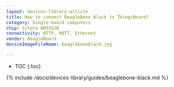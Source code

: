 ```yaml
---
layout: devices-library-article
title: How to connect BeagleBone Black to ThingsBoard?
category: Single-board computers
chip: Sitara AM3352B
connectivity: HTTP, MQTT, Ethernet
vendor: BeagleBoard
deviceImageFileName: beagleboneblack.jpg

---
```


* TOC
{:toc}

{% include /docs/devices-library/guides/beaglebone-black.md %}